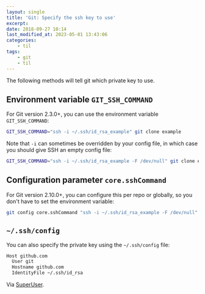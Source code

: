 ```yaml
---
layout: single
title: 'Git: Specify the ssh key to use'
excerpt:
date: 2018-09-27 10:14
last_modified_at: 2023-05-01 13:43:06
categories:
    - til
tags:
    - git
    - til
---
```


The following methods will tell git which private key to use.

## Environment variable `GIT_SSH_COMMAND`

For Git version 2.3.0+, you can use the environment variable `GIT_SSH_COMMAND`:

```bash
GIT_SSH_COMMAND="ssh -i ~/.ssh/id_rsa_example" git clone example
```

Note that `-i` can sometimes be overridden by your config file,
in which case you should give SSH an empty config file:

```bash
GIT_SSH_COMMAND="ssh -i ~/.ssh/id_rsa_example -F /dev/null" git clone example
```

## Configuration parameter `core.sshCommand`

For Git version 2.10.0+, you can configure this per repo or globally,
so you don't have to set the environment variable:

```bash
git config core.sshCommand "ssh -i ~/.ssh/id_rsa_example -F /dev/null"
```

## `~/.ssh/config`

You can also specify the private key using the `~/.ssh/config` file:

```bash
Host github.com
  User git
  Hostname github.com
  IdentityFile ~/.ssh/id_rsa
```

Via [SuperUser](https://superuser.com/q/232373).
